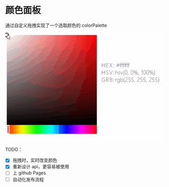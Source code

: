 # 颜色面板

通过自定义拖拽实现了一个选取颜色的 colorPalette

![gif](https://raw.githubusercontent.com/LingHS/rc-color-palette/master/color-palette-demo.gif)

TODO：

- [x] 拖拽时，实时改变颜色
- [x] 重新设计 api，更容易被使用
- [ ] 上 github Pages
- [ ] 自动化发布流程
